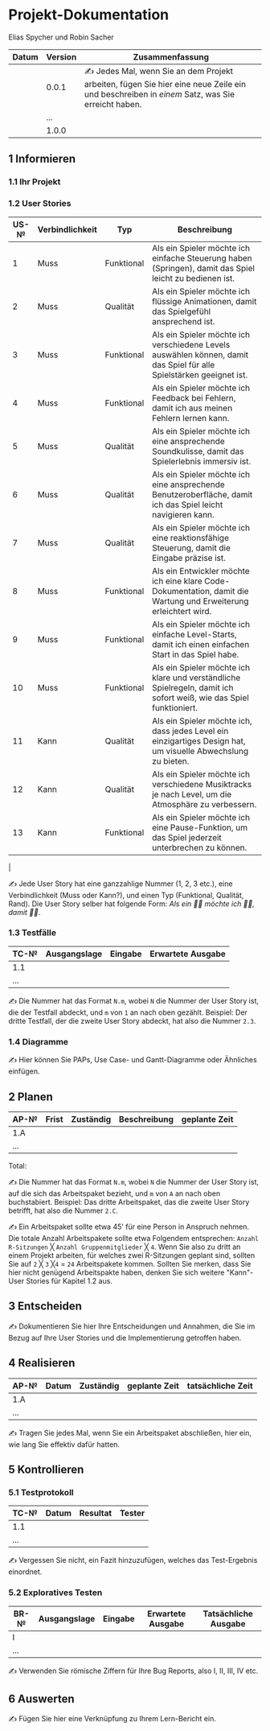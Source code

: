 # Projekt-Dokumentation

Elias Spycher und Robin Sacher

| Datum | Version | Zusammenfassung                                              |
| ----- | ------- | ------------------------------------------------------------ |
|       | 0.0.1   | ✍️ Jedes Mal, wenn Sie an dem Projekt arbeiten, fügen Sie hier eine neue Zeile ein und beschreiben in *einem* Satz, was Sie erreicht haben. |
|       | ...     |                                                              |
|       | 1.0.0   |                                                              |

## 1 Informieren

### 1.1 Ihr Projekt

### 1.2 User Stories

| US-№ | Verbindlichkeit | Typ       | Beschreibung                                                                                                    |
|-------|-----------------|-----------|-----------------------------------------------------------------------------------------------------------------|
| 1     | Muss            | Funktional | Als ein Spieler möchte ich einfache Steuerung haben (Springen), damit das Spiel leicht zu bedienen ist. |
| 2     | Muss            | Qualität  | Als ein Spieler möchte ich flüssige Animationen, damit das Spielgefühl ansprechend ist.                           |
| 3     | Muss            | Funktional | Als ein Spieler möchte ich verschiedene Levels auswählen können, damit das Spiel für alle Spielstärken geeignet ist. |
| 4     | Muss            | Funktional | Als ein Spieler möchte ich Feedback bei Fehlern, damit ich aus meinen Fehlern lernen kann.             |
| 5     | Muss            | Qualität  | Als ein Spieler möchte ich eine ansprechende Soundkulisse, damit das Spielerlebnis immersiv ist.                  |
| 6     | Muss            | Qualität  | Als ein Spieler möchte ich eine ansprechende Benutzeroberfläche, damit ich das Spiel leicht navigieren kann.         |
| 7    | Muss            | Qualität  | Als ein Spieler möchte ich eine reaktionsfähige Steuerung, damit die Eingabe präzise ist.                         |
| 8    | Muss            | Funktional | Als ein Entwickler möchte ich eine klare Code-Dokumentation, damit die Wartung und Erweiterung erleichtert wird.  |
| 9    | Muss            | Funktional | Als ein Spieler möchte ich einfache Level-Starts, damit ich einen einfachen Start in das Spiel habe.         |
| 10    | Muss            | Funktional | Als ein Spieler möchte ich klare und verständliche Spielregeln, damit ich sofort weiß, wie das Spiel funktioniert. |
| 11    | Kann            | Qualität   | Als ein Spieler möchte ich, dass jedes Level ein einzigartiges Design hat, um visuelle Abwechslung zu bieten.    |
| 12    | Kann            | Qualität   | Als ein Spieler möchte ich verschiedene Musiktracks je nach Level, um die Atmosphäre zu verbessern.              |
| 13    | Kann            | Funktional | Als ein Spieler möchte ich eine Pause-Funktion, um das Spiel jederzeit unterbrechen zu können.                   |
|

✍️ Jede User Story hat eine ganzzahlige Nummer (1, 2, 3 etc.), eine Verbindlichkeit (Muss oder Kann?), und einen Typ (Funktional, Qualität, Rand). Die User Story selber hat folgende Form: *Als ein 🤷‍♂️ möchte ich 🤷‍♂️, damit 🤷‍♂️*.

### 1.3 Testfälle

| TC-№ | Ausgangslage | Eingabe | Erwartete Ausgabe |
| ---- | ------------ | ------- | ----------------- |
| 1.1  |              |         |                   |
| ...  |              |         |                   |

✍️ Die Nummer hat das Format `N.m`, wobei `N` die Nummer der User Story ist, die der Testfall abdeckt, und `m` von `1` an nach oben gezählt. Beispiel: Der dritte Testfall, der die zweite User Story abdeckt, hat also die Nummer `2.3`.

### 1.4 Diagramme

✍️ Hier können Sie PAPs, Use Case- und Gantt-Diagramme oder Ähnliches einfügen.

## 2 Planen

| AP-№ | Frist | Zuständig | Beschreibung | geplante Zeit |
| ---- | ----- | --------- | ------------ | ------------- |
| 1.A  |       |           |              |               |
| ...  |       |           |              |               |

Total: 

✍️ Die Nummer hat das Format `N.m`, wobei `N` die Nummer der User Story ist, auf die sich das Arbeitspaket bezieht, und `m` von `A` an nach oben buchstabiert. Beispiel: Das dritte Arbeitspaket, das die zweite User Story betrifft, hat also die Nummer `2.C`.

✍️ Ein Arbeitspaket sollte etwa 45' für eine Person in Anspruch nehmen. Die totale Anzahl Arbeitspakete sollte etwa Folgendem entsprechen: `Anzahl R-Sitzungen` ╳ `Anzahl Gruppenmitglieder` ╳ `4`. Wenn Sie also zu dritt an einem Projekt arbeiten, für welches zwei R-Sitzungen geplant sind, sollten Sie auf `2` ╳ `3` ╳`4` = `24` Arbeitspakete kommen. Sollten Sie merken, dass Sie hier nicht genügend Arbeitspakte haben, denken Sie sich weitere "Kann"-User Stories für Kapitel 1.2 aus.

## 3 Entscheiden

✍️ Dokumentieren Sie hier Ihre Entscheidungen und Annahmen, die Sie im Bezug auf Ihre User Stories und die Implementierung getroffen haben.

## 4 Realisieren

| AP-№ | Datum | Zuständig | geplante Zeit | tatsächliche Zeit |
| ---- | ----- | --------- | ------------- | ----------------- |
| 1.A  |       |           |               |                   |
| ...  |       |           |               |                   |

✍️ Tragen Sie jedes Mal, wenn Sie ein Arbeitspaket abschließen, hier ein, wie lang Sie effektiv dafür hatten.

## 5 Kontrollieren

### 5.1 Testprotokoll

| TC-№ | Datum | Resultat | Tester |
| ---- | ----- | -------- | ------ |
| 1.1  |       |          |        |
| ...  |       |          |        |

✍️ Vergessen Sie nicht, ein Fazit hinzuzufügen, welches das Test-Ergebnis einordnet.

### 5.2 Exploratives Testen

| BR-№ | Ausgangslage | Eingabe | Erwartete Ausgabe | Tatsächliche Ausgabe |
| ---- | ------------ | ------- | ----------------- | -------------------- |
| I    |              |         |                   |                      |
| ...  |              |         |                   |                      |

✍️ Verwenden Sie römische Ziffern für Ihre Bug Reports, also I, II, III, IV etc.

## 6 Auswerten

✍️ Fügen Sie hier eine Verknüpfung zu Ihrem Lern-Bericht ein.
